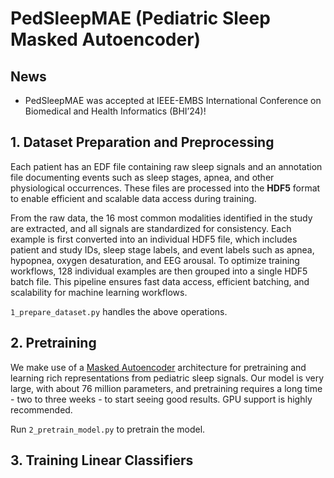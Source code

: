 # PedSleepMAE (Pediatric Sleep Masked Autoencoder)

## News 
* PedSleepMAE was accepted at IEEE-EMBS International Conference on Biomedical and Health Informatics (BHI’24)!

## 1. Dataset Preparation and Preprocessing
Each patient has an EDF file containing raw sleep signals and an annotation file documenting events such as sleep stages, apnea, and other physiological occurrences. These files are processed into the **HDF5** format to enable efficient and scalable data access during training. 

From the raw data, the 16 most common modalities identified in the study are extracted, and all signals are standardized for consistency. Each example is first converted into an individual HDF5 file, which includes patient and study IDs, sleep stage labels, and event labels such as apnea, hypopnea, oxygen desaturation, and EEG arousal. To optimize training workflows, 128 individual examples are then grouped into a single HDF5 batch file. This pipeline ensures fast data access, efficient batching, and scalability for machine learning workflows.

`1_prepare_dataset.py` handles the above operations. 

## 2. Pretraining
We make use of a [Masked Autoencoder](https://arxiv.org/pdf/2111.06377) architecture for pretraining and learning rich representations from pediatric sleep signals. Our model is very large, with about 76 million parameters, and pretraining requires a long time - two to three weeks  - to start seeing good results. GPU support is highly recommended. 

Run `2_pretrain_model.py` to pretrain the model.

## 3. Training Linear Classifiers

